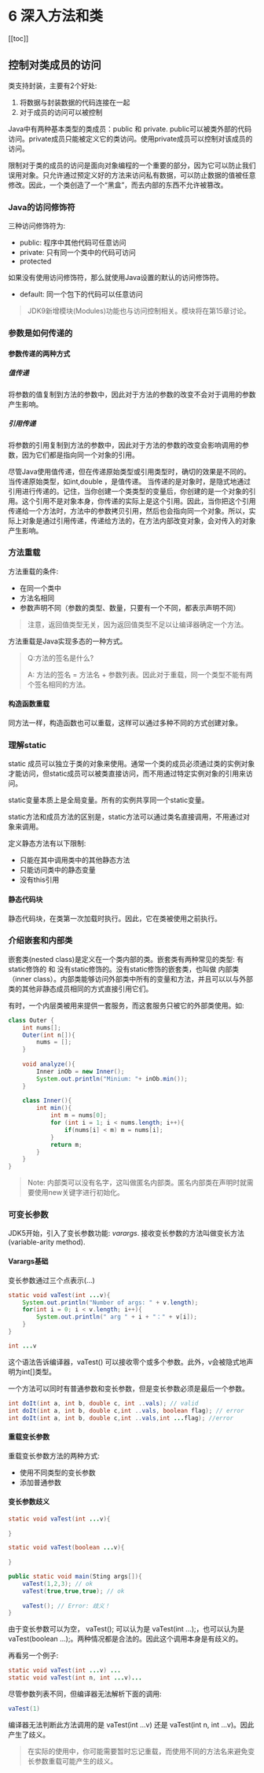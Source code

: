 # 6 深入方法和类

[[toc]]

## 控制对类成员的访问

类支持封装，主要有2个好处:

1. 将数据与封装数据的代码连接在一起
2. 对于成员的访问可以被控制

Java中有两种基本类型的类成员：public 和 private. public可以被类外部的代码访问。private成员只能被定义它的类访问。使用private成员可以控制对该成员的访问。

限制对于类的成员的访问是面向对象编程的一个重要的部分，因为它可以防止我们误用对象。只允许通过预定义好的方法来访问私有数据，可以防止数据的值被任意修改。因此，一个类创造了一个“黑盒”，而去内部的东西不允许被篡改。

### Java的访问修饰符

三种访问修饰符为:

- public: 程序中其他代码可任意访问
- private: 只有同一个类中的代码可访问
- protected

如果没有使用访问修饰符，那么就使用Java设置的默认的访问修饰符。

- default: 同一个包下的代码可以任意访问

> JDK9新增模块(Modules)功能也与访问控制相关。模块将在第15章讨论。

### 参数是如何传递的

#### 参数传递的两种方式

##### 值传递

将参数的值复制到方法的参数中，因此对于方法的参数的改变不会对于调用的参数产生影响。

##### 引用传递

将参数的引用复制到方法的参数中，因此对于方法的参数的改变会影响调用的参数，因为它们都是指向同一个对象的引用。

尽管Java使用值传递，但在传递原始类型或引用类型时，确切的效果是不同的。当传递原始类型，如int,double ，是值传递。 当传递的是对象时，是隐式地通过引用进行传递的。记住，当你创建一个类类型的变量后，你创建的是一个对象的引用。这个引用不是对象本身，你传递的实际上是这个引用。因此，当你把这个引用传递给一个方法时，方法中的参数拷贝引用，然后也会指向同一个对象。所以，实际上对象是通过引用传递，传递给方法的，在方法内部改变对象，会对传入的对象产生影响。

### 方法重载

方法重载的条件:

- 在同一个类中
- 方法名相同
- 参数声明不同（参数的类型、数量，只要有一个不同，都表示声明不同）

> 注意，返回值类型无关，因为返回值类型不足以让编译器确定一个方法。

方法重载是Java实现多态的一种方式。

> Q:方法的签名是什么?
>
> A: 方法的签名 = 方法名 + 参数列表。因此对于重载，同一个类型不能有两个签名相同的方法。

#### 构造函数重载

同方法一样，构造函数也可以重载，这样可以通过多种不同的方式创建对象。

### 理解static

static 成员可以独立于类的对象来使用。通常一个类的成员必须通过类的实例对象才能访问，但static成员可以被类直接访问，而不用通过特定实例对象的引用来访问。

static变量本质上是全局变量。所有的实例共享同一个static变量。

static方法和成员方法的区别是，static方法可以通过类名直接调用，不用通过对象来调用。

定义静态方法有以下限制:

- 只能在其中调用类中的其他静态方法
- 只能访问类中的静态变量
- 没有this引用

#### 静态代码块

静态代码块，在类第一次加载时执行。因此，它在类被使用之前执行。

### 介绍嵌套和内部类

嵌套类(nested class)是定义在一个类内部的类。嵌套类有两种常见的类型: 有static修饰的 和 没有static修饰的。没有static修饰的嵌套类，也叫做 内部类（inner class）。内部类能够访问外部类中所有的变量和方法，并且可以以与外部类的其他非静态成员相同的方式直接引用它们。

有时，一个内层类被用来提供一套服务，而这套服务只被它的外部类使用。如:

```java
class Outer {
    int nums[];
    Outer(int n[]){
        nums = [];
    }
    
    void analyze(){
        Inner inOb = new Inner();
        System.out.println("Minium: "+ inOb.min());
    }
    
    class Inner(){
        int min(){
            int m = nums[0];
            for (int i = 1; i < nums.length; i++){
                if(nums[i] < m) m = nums[i];
            }
            return m;
        }
    }
}
```

> Note: 内部类可以没有名字，这叫做匿名内部类。匿名内部类在声明时就需要使用new关键字进行初始化。

### 可变长参数

JDK5开始，引入了变长参数功能: *varargs*. 接收变长参数的方法叫做变长方法(variable-arity method).

#### Varargs基础

变长参数通过三个点表示(...)

```java
static void vaTest(int ...v){
    System.out.println("Number of args: " + v.length);
    for(int i = 0; i < v.length; i++){
        System.out.println(" arg " + i + "：" + v[i]);
    }
}
```

```java
int ...v
```

这个语法告诉编译器，vaTest() 可以接收零个或多个参数。此外，v会被隐式地声明为int[]类型。

一个方法可以同时有普通参数和变长参数，但是变长参数必须是最后一个参数。

```java
int doIt(int a, int b, double c, int ..vals); // valid
int doIt(int a, int b, double c,int ..vals, boolean flag); // error
int doIt(int a, int b, double c,int ..vals,int ...flag); //error
```

#### 重载变长参数

重载变长参数方法的两种方式:

- 使用不同类型的变长参数
- 添加普通参数

#### 变长参数歧义

```java
static void vaTest(int ...v){
    
}

static void vaTest(boolean ...v){
    
}

public static void main(Sting args[]){
    vaTest(1,2,3); // ok
    vaTest(true,true,true); // ok
    
    vaTest(); // Error: 歧义！
}
```

由于变长参数可以为空， vaTest(); 可以认为是 vaTest(int ...);，也可以认为是 vaTest(boolean ...);。两种情况都是合法的。因此这个调用本身是有歧义的。

再看另一个例子:

```java
static void vaTest(int ...v) ...
static void vaTest(int n, int ...v)...
```

尽管参数列表不同，但编译器无法解析下面的调用:

```java
vaTest(1)
```

编译器无法判断此方法调用的是 vaTest(int ...v) 还是   vaTest(int n, int ...v)。因此产生了歧义。

> 在实际的使用中，你可能需要暂时忘记重载，而使用不同的方法名来避免变长参数重载可能产生的歧义。

